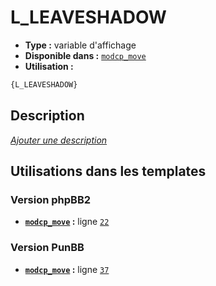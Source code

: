 # L_LEAVESHADOW
* __Type :__ variable d'affichage
* __Disponible dans :__ [`modcp_move`](../tpl/var/modcp_move.md#readme)
* __Utilisation :__

```html
{L_LEAVESHADOW}
```

## Description
[*Ajouter une description*](https://fa-tvars.appspot.com/var/L_LEAVESHADOW)

## Utilisations dans les templates

### Version phpBB2
* __[`modcp_move`](../tpl/var/modcp_move.md#readme) :__ ligne [`22`](../tpl/src/subsilver/modcp_move.tpl#L22)

### Version PunBB
* __[`modcp_move`](../tpl/var/modcp_move.md#readme) :__ ligne [`37`](../tpl/src/punbb/modcp_move.tpl#L37)